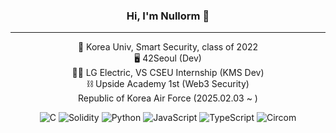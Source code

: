 <div align="center">
  
  ### Hi, I'm Nullorm 👋
</div>

* * *

<div align="center">
  
  🐅 Korea Univ, Smart Security, class of 2022         
  🖥️ 42Seoul (Dev)    
  👨‍💻 LG Electric, VS CSEU Internship (KMS Dev)    
  ⛓️ Upside Academy 1st (Web3 Security)    
     Republic of Korea Air Force (2025.02.03 ~ )

</div>

<!--백준 티어 설정하기-->

<!-- <div align="center"> -->
<!--  [![Solved.ac Profile](http://mazassumnida.wtf/api/v2/generate_badge?boj=jhy2301)](https://solved.ac/jhy2301/) -->
<!-- </div> -->

<div align="center">
  
  ![C](https://img.shields.io/badge/C-A8B9CC?style=flat-square&logo=C&logoColor=white)
  ![Solidity](https://img.shields.io/badge/Solidity-363636?style=flat-square&logo=Solidity&logoColor=white)
  ![Python](https://img.shields.io/badge/Python-3776AB?style=flat-square&logo=Python&logoColor=white)
  ![JavaScript](https://img.shields.io/badge/JavaScript-F7DF1E?style=flat-square&logo=JavaScript&logoColor=white)
  ![TypeScript](https://img.shields.io/badge/TypeScript-3178C6?style=flat-square&logo=TypeScript&logoColor=white)
  ![Circom](https://img.shields.io/badge/Circom-000000?style=flat-square&logo=Circom&logoColor=white)

</div>
